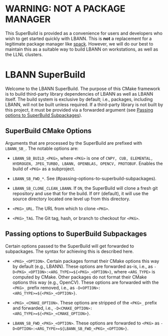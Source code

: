 # WARNING: NOT A PACKAGE MANAGER

This SuperBuild is provided as a convenience for users and developers
who wish to get started quickly with LBANN. This is **not** a replacement
for a legitimate package manager like
[spack](https://github.com/llnl/spack). However, we will do our best
to maintain this as a suitable way to build LBANN on workstations, as
well as the LLNL clusters.

# LBANN SuperBuild

Welcome to the LBANN SuperBuild. The purpose of this CMake framework
is to build third-party library dependencies of LBANN as well as LBANN
itself. The build system is exclusive by default; i.e., packages,
including LBANN, will not be built unless required. If a third-party
library is not built by this project, it must be provided via a
forwarded argument (see [Passing options to SuperBuild
Subpackages](#passing-options-to-superbuild-subpackages)).

## SuperBuild CMake Options

Arguments that are processed by the SuperBuild are prefixed with
`LBANN_SB_`. The notable options are:

- `LBANN_SB_BUILD_<PKG>`, where `<PKG>` is one of `CNPY, CUB,
  ELEMENTAL, HYDROGEN, JPEG_TURBO, LBANN, OPENBLAS, OPENCV,
  PROTOBUF`. Enables the build of `<PKG>` as a subproject.

- `LBANN_SB_FWD_*`. See (#passing-options-to-superbuild-subpackages).

- `LBANN_SB_CLONE_CLEAN_LBANN`. If `ON`, the SuperBuild will clone a
  fresh git repository and use that for the build. If `OFF` (default),
  it will use the source directory located one level up from this
  directory.

- `<PKG>_URL`. The URL from which to clone `<PKG>`.

- `<PKG>_TAG`. The Git tag, hash, or branch to checkout for `<PKG>`.

## Passing options to SuperBuild Subpackages

Certain options passed to the SuperBuild will get forwarded to
subpackages. The syntax for achieving this is described here.

- `<PKG>_<OPTION>`. Certain packages format their CMake options this
  way by default (e.g., LBANN). These options are forwarded as-is,
  i.e., as `-D<PKG>_<OPTION>:<ARG_TYPE>=${<PKG>_<OPTION>}`, where
  `<ARG_TYPE>` is computed by CMake. Other packages do not format
  their CMake options this way (e.g., OpenCV). These options are
  forwarded with the `<PKG>_` prefix removed, i.e., as
  `-D<OPTION>:<ARG_TYPE>=${<PKG>_<OPTION>}`.

- `<PKG>_<CMAKE_OPTION>`. These options are stripped of the `<PKG>_`
  prefix and forwarded, i.e.,
  `-D<CMAKE_OPTION>:<ARG_TYPE>=${<PKG>_<CMAKE_OPTION>}`.

- `LBANN_SB_FWD_<PKG>_<OPTION>`. These options are forwarded to
  `<PKG>` as `-D<OPTION>:<ARG_TYPE>=${LBANN_SB_FWD_<PKG>_<OPTION>}`.
